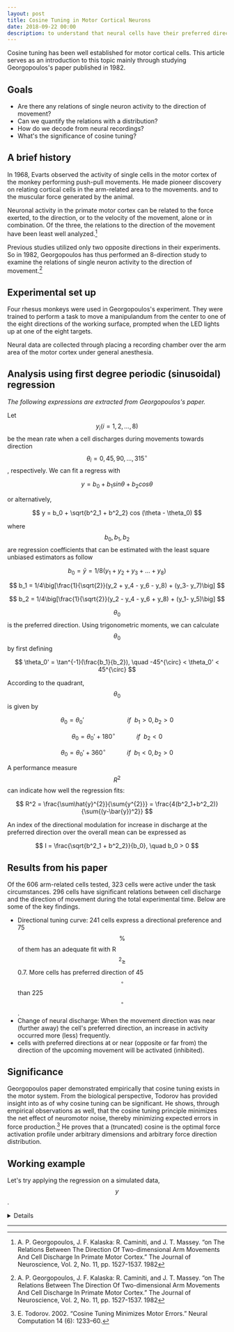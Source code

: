 ```yaml
---
layout: post
title: Cosine Tuning in Motor Cortical Neurons
date: 2018-09-22 00:00
description: to understand that neural cells have their preferred direction of movement and that it is distributed with a sinusoidal function
---
```


Cosine tuning has been well established for motor cortical cells. This article serves as an introduction to this topic mainly through studying Georgopoulos's paper published in 1982.

## Goals

* Are there any relations of single neuron activity to the direction of movement?
* Can we quantify the relations with a distribution?
* How do we decode from neural recordings?
* What's the significance of cosine tuning?

## A brief history

In 1968, Evarts observed the activity of single cells in the motor cortex of the monkey performing push-pull movements. He made pioneer discovery on relating cortical cells in the arm-related area to the movements. and to the muscular force generated by the animal.

Neuronal activity in the primate motor cortex can be related to the force exerted, to the direction, or to the velocity of the movement, alone or in combination. Of the three, the relations to the direction of the movement have been least well analyzed.[^Georgopoulos]

Previous studies utilized only two opposite directions in their experiments. So in 1982, Georgopoulos has thus performed an 8-direction study to examine the relations of single neuron activity to the direction of movement.[^Georgopoulos]

## Experimental set up

Four rhesus monkeys were used in Georgopoulos's experiment. They were trained to perform a task to move a manipulandum from the center to one of the eight directions of the working surface, prompted when the LED lights up at one of the eight targets.

Neural data are collected through placing a recording chamber over the arm area of the motor cortex under general anesthesia.

## Analysis using first degree periodic (sinusoidal) regression

*The following expressions are extracted from Georgopoulos's paper.*

Let $$ y_i (i = 1, 2, ..., 8 ) $$ be the mean rate when a cell discharges during movements towards direction $$ \theta_i = 0, 45, 90, ..., 315^{\circ}$$, respectively. We can fit a regress with

$$
y = b_0 + b_1sin \theta + b_2 cos \theta
$$

or alternatively,

$$
y = b_0 + \sqrt{b^2_1 + b^2_2} cos (\theta - \theta_0)
$$

where $$ b_0, b_1, b_2 $$ are regression coefficients that can be estimated with the least square unbiased estimators as follow

$$
b_0 = \bar{y} = 1/8(y_1 + y_2 + y_3 + ... + y_8)
$$

$$
b_1 = 1/4\big[\frac{1}{\sqrt{2}}(y_2 + y_4 - y_6 - y_8) + (y_3- y_7)\big]
$$

$$
b_2 = 1/4\big[\frac{1}{\sqrt{2}}(y_2 - y_4 - y_6 + y_8) + (y_1- y_5)\big]
$$

$$ \theta_0 $$ is the preferred direction. Using trigonometric moments, we can calculate $$ \theta_0 $$ by first defining

$$
\theta_0' = \tan^{-1}(\frac{b_1}{b_2}), \quad -45^{\circ} < \theta_0' < 45^{\circ}
$$

According to the quadrant, $$ \theta_0 $$ is given by

$$\theta_0 = \theta_0' \qquad\qquad\qquad \ if \ \ b_1 > 0, b_2 > 0 $$

$$\theta_0 = \theta_0' + 180^{\circ} \qquad\quad if \ \ b_2 < 0 $$

$$\theta_0 = \theta_0' + 360^{\circ} \qquad\quad if \ \ b_1 < 0, b_2 > 0 $$

A performance measure $$ R^2 $$ can indicate how well the regression fits:

$$
R^2 = \frac{\sum\hat{y}^{2}}{\sum{y^{2}}} = \frac{4(b^2_1+b^2_2)}{\sum{(y-\bar{y})^2}}
$$

An index of the directional modulation for increase in discharge at the preferred direction over the overall mean can be expressed as

$$
I = \frac{\sqrt{b^2_1 + b^2_2}}{b_0}, \quad b_0 > 0
$$

## Results from his paper

Of the 606 arm-related cells tested, 323 cells were active under the task circumstances. 296 cells have significant relations between cell discharge and the direction of movement during the total experimental time. Below are some of the key findings.

* Directional tuning curve: 241 cells express a directional preference and 75 $$\%$$ of them has an adequate fit with R$$^2 \geq$$ 0.7. More cells has preferred direction of 45$$^{\circ}$$ than 225$$^{\circ}$$.
* Change of neural discharge: When the movement direction was near (further away) the cell's preferred direction, an increase in activity occurred more (less) frequently.
* cells with preferred directions at or near (opposite or far from) the direction of the upcoming movement will be activated (inhibited).

## Significance

Georgopoulos paper demonstrated empirically that cosine tuning exists in the motor system. From the biological perspective, Todorov has provided insight into as of why cosine tuning can be significant. He shows, through empirical observations as well, that the cosine tuning principle minimizes the net effect of neuromotor noise, thereby minimizing expected errors in force production.[^Todorov] He proves that a (truncated) cosine is the optimal force activation profile under arbitrary dimensions and arbitrary force direction distribution.

## Working example

Let's try applying the regression on a simulated data, $$y$$.
<details>
    {% highlight matlab %}
    angles = 45*(0:8);
    y=[-0.1900   -0.1936    0.2676    0.2650    0.2424   -0.0260   -0.2355   -0.2910];
    err = [0.0600    0.0703    0.0959    0.0989    0.0495    0.1356    0.0813    0.0804];
    %     errorbar(angles,BinAvg(:,channel)',BinStd(:,channel)')
    [b0, b1, b2, theta0, R, I] = CosineTuningRegression(y);
    angles360 = linspace(0,2*pi,360);
    yreg1 = b0 + b1*sin(angles360) + b2*cos(angles360);
    yreg2 = b0 + sqrt(b1^2+b2^2)*cos(angles360-theta0); % the same with yreg1
    
    % plot fitted curve
    y = [y y(1)];err = [err err(1)]; % same data point at 0 and 360 degree
    errorbar(angles,y,err,'LineStyle','none');
    hold on
    scatter(angles,y,10,'filled','k');
    plot(angles360*180/pi,yreg1);
    xlabel('Angle');
    axis([0 360 -1 1]);
    legend('y','error','regression fit')
    text(280,0.5,['R^2 = ',num2str(R)])
    box off

	function [b0, b1, b2, theta0, R, I] = CosineTuningRegression(y)
	    [ny,ly] = size(y);
	    if(ly>ny);y=y';end;[ny,ly] = size(y);
	    if(ny~=8);error('The input vector does not contain only 8 directions.');end
	    if(ly~=1);error('Only one cell/feature/channel should be calculated each time');end
	    b0 = mean(y);
	    b1 = ((y(2)+y(4)-y(6)-y(8))/sqrt(2)+(y(3)-y(7)))/4;
	    b2 = ((y(2)-y(4)-y(6)+y(8))/sqrt(2)+(y(1)-y(5)))/4;
	    theta0 = atan2(b1,b2);
	    R = 4*(b1^2+b2^2)/sum((y-b0).^2);
	    I = sqrt(b1^2+b2^2)/b0;
	end
</details>

---
[^Georgopoulos]: A. P. Georgopoulos, J. F. Kalaska: R. Caminiti, and J. T. Massey. “on The Relations Between The Direction Of Two-dimensional Arm Movements And Cell Discharge In Primate Motor Cortex.” The Journal of Neuroscience, Vol. 2, No. 11, pp. 1527-1537. 1982

[^Todorov]: E. Todorov. 2002. “Cosine Tuning Minimizes Motor Errors.” Neural Computation 14 (6): 1233–60.
